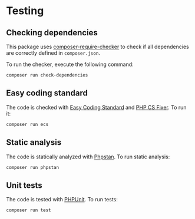 # Testing

## Checking dependencies

This package uses [composer-require-checker](https://github.com/maglnet/ComposerRequireChecker) to check if all dependencies are correctly defined in `composer.json`.

To run the checker, execute the following command:

```shell
composer run check-dependencies
```

## Easy coding standard

The code is checked with [Easy Coding Standard](https://github.com/easy-coding-standard/easy-coding-standard) and
[PHP CS Fixer](https://github.com/PHP-CS-Fixer/PHP-CS-Fixer). To run it:

```shell
composer run ecs
```

## Static analysis

The code is statically analyzed with [Phpstan](https://phpstan.org/). To run static analysis:

```shell
composer run phpstan
```

## Unit tests

The code is tested with [PHPUnit](https://phpunit.de/). To run tests:

```
composer run test
```
